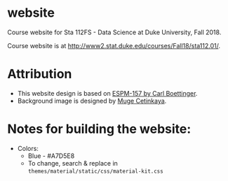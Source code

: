 # website
Course website for Sta 112FS - Data Science at Duke University, Fall 2018.

Course website is at http://www2.stat.duke.edu/courses/Fall18/sta112.01/.

# Attribution

- This website design is based on [ESPM-157 by Carl Boettinger](https://espm-157.carlboettiger.info/).
- Background image is designed by [Muge Cetinkaya](https://www.instagram.com/dotslinesandcolors/).

# Notes for building the website:

- Colors: 
  - Blue - #A7D5E8
  - To change, search & replace in `themes/material/static/css/material-kit.css`

